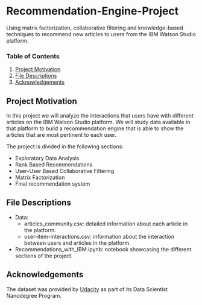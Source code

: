 # Recommendation-Engine-Project
Using matrix factorization, collaborative filtering and knowledge-based techniques to recommend new articles to users from the IBM Watson Studio platform.

### Table of Contents

1. [Project Motivation](#motivation)
2. [File Descriptions](#files)
3. [Acknowledgements](#acknowledgements)

## Project Motivation <a name="motivation"></a>

In this project we will analyze the interactions that users have with different articles on the IBM Watson Studio platform. 
We will study data available in that platform to build a recommendation engine that is able to show the articles that are most pertinent to each user.

The project is divided in the following sections:
- Exploratory Data Analysis
- Rank Based Recommendations
- User-User Based Collaborative Filtering
- Matrix Factorization
- Final recommendation system

## File Descriptions <a name="files"></a>
- Data:
  - articles_community.csv: detailed information about each article in the platform.
  - user-item-interactions.csv: information about the interaction between users and articles in the platform.
- Recommendations_with_IBM.ipynb: notebook showcasing the different sections of the project.


## Acknowledgements <a name="acknowledgements"></a>
The dataset was provided by [Udacity](https://www.udacity.com/) as part of its Data Scientist Nanodegree Program.
